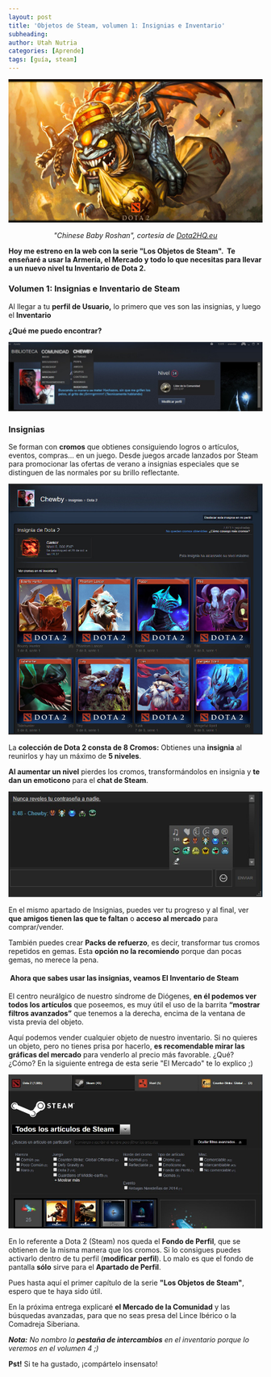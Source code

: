 ```yaml
---
layout: post
title: 'Objetos de Steam, volumen 1: Insignias e Inventario'
subheading: 
author: Utah Nutria
categories: [Aprende]
tags: [guía, steam]
---
```

![](/assets/images/2016/11/Chinese-Baby-Roshan-P.jpg)

<p align="center"><i>"Chinese Baby Roshan", cortesía de <a href="http://dota2hq.eu/chinese-baby-roshan/">Dota2HQ.eu</a></i></p>

**Hoy me estreno en la web con la serie "Los Objetos de Steam".  Te enseñaré a usar la Armería, el Mercado y todo lo que necesitas para llevar a un nuevo nivel tu Inventario de Dota 2.**

### **Volumen 1: Insignias e Inventario de Steam**

Al llegar a tu **perfil de Usuario,** lo primero que ves son las insignias, y luego el **Inventario**

**¿Qué me puedo encontrar?**

![](/assets/images/2016/11/comChe.jpg)

### Insignias

Se forman con **cromos** que obtienes consiguiendo logros o artículos, eventos, compras... en un juego. Desde juegos arcade lanzados por Steam para promocionar las ofertas de verano a insignias especiales que se distinguen de las normales por su brillo reflectante.

![](/assets/images/2016/11/insignChe.jpg)

La **colección de Dota 2 consta de 8 Cromos:** Obtienes una **insignia** al reunirlos y hay un máximo de **5 niveles**.

**Al aumentar un nivel** pierdes los cromos, transformándolos en insignia y **te dan un emoticono** para el **chat de Steam**.

![](/assets/images/2016/11/emotiChe.jpg)

En el mismo apartado de Insignias, puedes ver tu progreso y al final, ver **que amigos tienen las que te faltan** o **acceso al mercado** para comprar/vender.

También puedes crear **Packs de refuerzo**, es decir, transformar tus cromos repetidos en gemas. Esta **opción no la recomiendo** porque dan pocas gemas, no merece la pena.

####  Ahora que sabes usar las insignias, veamos El Inventario de Steam

El centro neurálgico de nuestro síndrome de Diógenes, **en él podemos ver todos los artículos** que poseemos, es muy útil el uso de la barrita **“mostrar filtros avanzados”** que tenemos a la derecha, encima de la ventana de vista previa del objeto.

Aquí podemos vender cualquier objeto de nuestro inventario. Si no quieres un objeto, pero no tienes prisa por hacerlo, **es recomendable mirar las gráficas del mercado** para venderlo al precio más favorable. ¿Qué? ¿Cómo? En la siguiente entrega de esta serie "El Mercado" te lo explico ;)

![](/assets/images/2016/11/inventChe.jpg)

En lo referente a Dota 2 (Steam) nos queda el **Fondo de Perfil**, que se obtienen de la misma manera que los cromos. Si lo consigues puedes activarlo dentro de tu perfil (**modificar perfil**). Lo malo es que el fondo de pantalla **sólo** sirve para el **Apartado de Perfil**.

Pues hasta aquí el primer capítulo de la serie **"Los Objetos de Steam"**, espero que te haya sido útil.

En la próxima entrega explicaré **el Mercado de la Comunidad** y las búsquedas avanzadas, para que no seas presa del Lince Ibérico o la Comadreja Siberiana.

***Nota:*** *No nombro la **pestaña de intercambios** en el inventario porque lo veremos en el* *volumen 4 ;)*

**Pst!** Si te ha gustado, ¡compártelo insensato!
